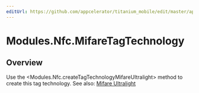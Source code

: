```yaml
---
editUrl: https://github.com/appcelerator/titanium_mobile/edit/master/apidoc/NfcMiFareTagTechnology.yml
---
```

# Modules.Nfc.MifareTagTechnology

<TypeHeader/>

## Overview

Use the <Modules.Nfc.createTagTechnologyMifareUltralight> method to create this tag technology.
See also:
[Mifare Ultralight](https://developer.apple.com/documentation/corenfc/nfcmifaretag?language=objc)

<ApiDocs/>
